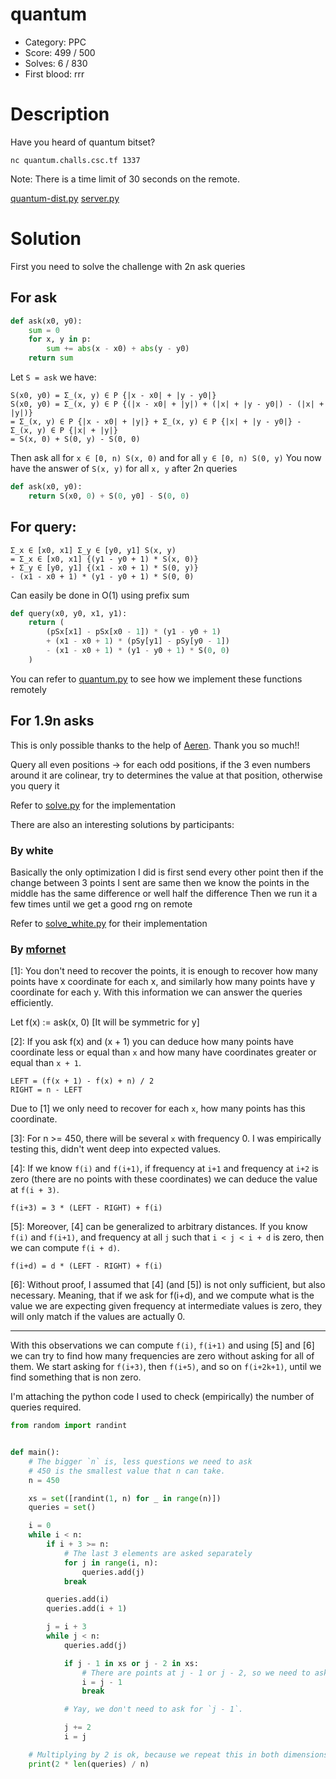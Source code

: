 # quantum

* Category: PPC
* Score: 499 / 500
* Solves: 6 / 830
* First blood: rrr

# Description

Have you heard of quantum bitset?

`nc quantum.challs.csc.tf 1337`

Note: There is a time limit of 30 seconds on the remote.

[quantum-dist.py](./quantum-dist.py) [server.py](./server.py)

# Solution

First you need to solve the challenge with 2n ask queries

## For ask

```py
def ask(x0, y0):
    sum = 0
    for x, y in p:
        sum += abs(x - x0) + abs(y - y0)
    return sum
```

Let `S = ask` we have:
```
S(x0, y0) = Σ_(x, y) ∈ P {|x - x0| + |y - y0|}
S(x0, y0) = Σ_(x, y) ∈ P {(|x - x0| + |y|) + (|x| + |y - y0|) - (|x| + |y|)}
= Σ_(x, y) ∈ P {|x - x0| + |y|} + Σ_(x, y) ∈ P {|x| + |y - y0|} - Σ_(x, y) ∈ P {|x| + |y|}
= S(x, 0) + S(0, y) - S(0, 0)
```
Then ask all for `x ∈ [0, n) S(x, 0)` and for all `y ∈ [0, n) S(0, y)`
You now have the answer of `S(x, y)` for all `x, y` after 2n queries

```py
def ask(x0, y0):
    return S(x0, 0) + S(0, y0] - S(0, 0)
```

## For query:

```
Σ_x ∈ [x0, x1] Σ_y ∈ [y0, y1] S(x, y)
= Σ_x ∈ [x0, x1] {(y1 - y0 + 1) * S(x, 0)}
+ Σ_y ∈ [y0, y1] {(x1 - x0 + 1) * S(0, y)}
- (x1 - x0 + 1) * (y1 - y0 + 1) * S(0, 0)
```
Can easily be done in O(1) using prefix sum

```py
def query(x0, y0, x1, y1):
    return (
        (pSx[x1] - pSx[x0 - 1]) * (y1 - y0 + 1)
        + (x1 - x0 + 1) * (pSy[y1] - pSy[y0 - 1])
        - (x1 - x0 + 1) * (y1 - y0 + 1) * S(0, 0)
    )
```

You can refer to [quantum.py](./quantum.py) to see how we implement these functions remotely

## For 1.9n asks

This is only possible thanks to the help of [Aeren](https://github.com/Aeren1564). Thank you so much!!

Query all even positions -> for each odd positions, if the 3 even numbers around it are colinear, try to determines the value at that position, otherwise you query it

Refer to [solve.py](solve.py) for the implementation

There are also an interesting solutions by participants:

### By white

Basically the only optimization I did is first send every other point then if the change between 3 points I sent are same then we know the points in the middle has the same difference
or well half the difference
Then we run it a few times until we get a good rng on remote

Refer to [solve_white.py](./solve_white.py) for their implementation

### By [mfornet](https://github.com/mfornet)

[1]: You don't need to recover the points, it is enough to recover how many points have x coordinate for each x, and similarly how many points have y coordinate for each y. With this information we can answer the queries efficiently.

Let f(x) := ask(x, 0) [It will be symmetric for y]

[2]: If you ask f(x) and (x + 1) you can deduce how many points have coordinate less or equal  than `x` and how many have coordinates greater or equal than `x + 1`.

```
LEFT = (f(x + 1) - f(x) + n) / 2
RIGHT = n - LEFT
```

Due to [1] we only need to recover for each `x`, how many points has this coordinate.

[3]: For n >= 450, there will be several `x` with frequency 0. I was empirically testing this, didn't went deep into expected values.

[4]: If we know `f(i)` and `f(i+1)`, if frequency at `i+1` and frequency at `i+2` is zero (there are no points with these coordinates) we can deduce the value at `f(i + 3)`.

```
f(i+3) = 3 * (LEFT - RIGHT) + f(i)
```

[5]:  Moreover, [4] can be generalized to arbitrary distances. If you know `f(i)` and `f(i+1)`, and frequency at all `j` such that `i < j < i + d` is zero, then we can compute `f(i + d)`.

```
f(i+d) = d * (LEFT - RIGHT) + f(i)
```

[6]: Without proof, I assumed that [4] (and [5]) is not only sufficient, but also necessary. Meaning, that if we ask for f(i+d), and we compute what is the value we are expecting given frequency at intermediate values is zero, they will only match if the values are actually 0.

---

With this observations we can compute `f(i)`, `f(i+1)` and using [5] and [6] we can try to find how many frequencies are zero without asking for all of them. We start asking for `f(i+3)`, then `f(i+5)`, and so on `f(i+2k+1)`, until we find something that is non zero.

I'm attaching the python code I used to check (empirically) the number of queries required.

```py
from random import randint


def main():
    # The bigger `n` is, less questions we need to ask
    # 450 is the smallest value that n can take.
    n = 450

    xs = set([randint(1, n) for _ in range(n)])
    queries = set()

    i = 0
    while i < n:
        if i + 3 >= n:
            # The last 3 elements are asked separately
            for j in range(i, n):
                queries.add(j)
            break

        queries.add(i)
        queries.add(i + 1)

        j = i + 3
        while j < n:
            queries.add(j)

            if j - 1 in xs or j - 2 in xs:
                # There are points at j - 1 or j - 2, so we need to ask for them.
                i = j - 1
                break

            # Yay, we don't need to ask for `j - 1`.

            j += 2
            i = j

    # Multiplying by 2 is ok, because we repeat this in both dimensions, and they are independent.
    print(2 * len(queries) / n)
```